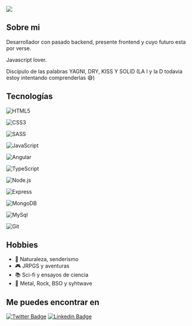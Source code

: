 <img src='https://avataaars.io/?avatarStyle=Circle&topType=ShortHairShortRound&accessoriesType=Blank&hairColor=Black&facialHairType=BeardLight&facialHairColor=Black&clotheType=ShirtCrewNeck&clotheColor=Black&eyeType=Default&eyebrowType=UpDown&mouthType=Default&skinColor=Light'
/>

## Sobre mi 

Desarrollador con pasado backend, presente frontend y cuyo futuro esta por verse. 

Javascript lover.

Discípulo de las palabras YAGNI, DRY, KISS Y SOLID (LA I y la D todavia estoy intentando comprenderlas :sweat_smile:)


## Tecnologías

![HTML5](https://img.shields.io/badge/-HTML5-E34F26?style=plastic&logo=html5&logoColor=white)

![CSS3](https://img.shields.io/badge/-CSS3-1572B6?style=plastic&logo=css3&logoColor=white)

![SASS](https://img.shields.io/badge/-SASS-CC6699?style=plastic&logo=sass&logoColor=white)

![JavaScript](https://img.shields.io/badge/-JavaScript-F7DF1E?style=plastic&logo=JavaScript&logoColor=black)

![Angular](https://img.shields.io/badge/-Angular-DD0031?style=plastic&logo=angular)

![TypeScript](https://img.shields.io/badge/-TypeScript-3178C6?style=plastic&logo=TypeScript&logoColor=white)

![Node.js](https://img.shields.io/badge/-Node.js-339933?style=plastic&logo=node.js&logoColor=white)

![Express](https://img.shields.io/badge/-express-FFFFFF?style=plastic&logo=express&logoColor=blue)

![MongoDB](https://img.shields.io/badge/-MongoDB-47A248?style=plastic&logo=MongoDB&logoColor=white)

![MySql](https://img.shields.io/badge/-MySql-EDEDED?style=plastic&logo=Mysql&logoColor=blue)

![Git](https://img.shields.io/badge/-Git-F05032?style=plastic&logo=git&logoColor=white)


## Hobbies

- :deciduous_tree: Naturaleza, senderismo
- :video_game: JRPGS y aventuras
- :books: Sci-fi y ensayos de ciencia
- :musical_note: Metal, Rock, BSO y syhtwave

## Me puedes encontrar en

[![Twitter Badge](https://img.shields.io/badge/-Twitter-1DA1F2?style=plastic&logo=Twitter&logoColor=white&link=https://twitter.com/isanchezd88)](https://twitter.com/isanchezd88)
[![Linkedin Badge](https://img.shields.io/badge/-Linkedin-0077B5?style=plastic&logo=Linkedin&logoColor=white&link=https://www.linkedin.com/in/isanchezd1988/)](https://www.linkedin.com/in/isanchezd1988/)
